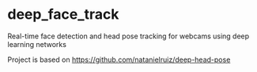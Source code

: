 # deep_face_track
Real-time face detection and head pose tracking for webcams using deep learning networks

Project is based on https://github.com/natanielruiz/deep-head-pose
